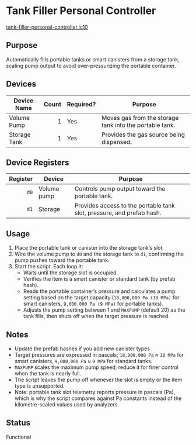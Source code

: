 # Tank Filler Personal Controller

[tank-filler-personal-controller.ic10](../../tank-filler-personal-controller.ic10)

## Purpose
Automatically fills portable tanks or smart canisters from a storage tank, scaling pump output to avoid over-pressurizing the portable container.

## Devices
| Device Name | Count | Required? | Purpose |
|-------------|------:|-----------|---------|
| Volume Pump | 1 | Yes | Moves gas from the storage tank into the portable tank. |
| Storage Tank | 1 | Yes | Provides the gas source being dispensed. |

## Device Registers
| Register | Device | Purpose |
|---------:|--------|---------|
| `d0` | Volume pump | Controls pump output toward the portable tank. |
| `d1` | Storage | Provides access to the portable tank slot, pressure, and prefab hash. |
## Usage
1. Place the portable tank or canister into the storage tank’s slot.
2. Wire the volume pump to `d0` and the storage tank to `d1`, confirming the pump pushes toward the portable tank.
3. Start the script. Each loop it:
   - Waits until the storage slot is occupied.
   - Verifies the item is a smart canister or standard tank (by prefab hash).
   - Reads the portable container’s pressure and calculates a pump setting based on the target capacity (`18,000,000 Pa (18 MPa)` for smart canisters, `9,000,000 Pa (9 MPa)` for portable tanks).
   - Adjusts the pump setting between 1 and `MAXPUMP` (default 20) as the tank fills, then shuts off when the target pressure is reached.

## Notes
- Update the prefab hashes if you add new canister types
- Target pressures are expressed in pascals; `18,000,000 Pa` ≈ `18 MPa` for smart canisters, `9,000,000 Pa` ≈ `9 MPa` for standard tanks.
- `MAXPUMP` scales the maximum pump speed; reduce it for finer control when the tank is nearly full.
- The script leaves the pump off whenever the slot is empty or the item type is unsupported.
- Note: portable tank slot telemetry reports pressure in pascals (Pa), which is why the script compares against Pa constants instead of the kilometre-scaled values used by analyzers.

## Status
Functional
